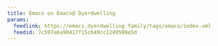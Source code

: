 ```yaml
---
title: Emacs on Emacs@ Dyerdwelling
params:
  feedlink: https://emacs.dyerdwelling.family/tags/emacs/index.xml
  feedid: 7c597a6a90417f15cb49cc1249509e5d
---
```

